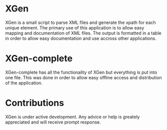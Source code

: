 XGen
===============

XGen is a small script to parse XML files and generate the xpath for each unique element. The primary use of this application is to allow easy mapping and documentation of XML files. The output is formatted in a table in order to allow easy documentation and use accross other applications.

XGen-complete
===============

XGen-complete has all the functionality of XGen but everything is put into one file. This was done in order to allow easy offline access and distribution of the application.

Contributions
===============

XGen is under active development. Any advice or help is greately appreciated and will receive prompt response. 
